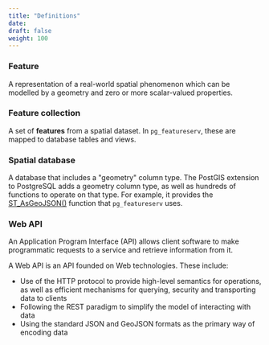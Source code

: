 ```yaml
---
title: "Definitions"
date:
draft: false
weight: 100
---
```


### Feature

A representation of a real-world spatial phenomenon which can be modelled by a geometry and zero or more scalar-valued properties.

### Feature collection

A set of **features** from a spatial dataset.  In `pg_featureserv`, these are mapped to database tables and views.

### Spatial database

A database that includes a "geometry" column type. The PostGIS extension to PostgreSQL adds a geometry column type, as well as hundreds of functions to operate on that type. For example, it provides the [ST_AsGeoJSON()](https://postgis.net/docs/ST_AsGeoJSON.html) function that `pg_featureserv` uses.

### Web API

An Application Program Interface (API) allows client software to make programmatic requests to a service and retrieve information from it.

A Web API is an API founded on Web technologies. These include:

* Use of the HTTP protocol to provide high-level semantics for operations, as well as efficient mechanisms for querying, security and transporting data to clients
* Following the REST paradigm to simplify the model of interacting with data
* Using the standard JSON and GeoJSON formats as the primary way of encoding data
